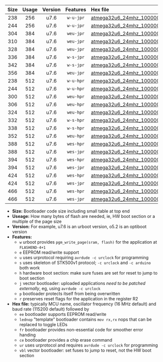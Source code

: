|Size|Usage|Version|Features|Hex file|
|:-:|:-:|:-:|:-:|:--|
|238|256|u7.6|`w-u-jpr`|[atmega32u6_24mhz_1000000bps_ur_vbl.hex](https://raw.githubusercontent.com/stefanrueger/urboot/main/atmega32u6_24mhz_1000000bps_ur_vbl.hex)|
|244|256|u7.6|`w-u-jpr`|[atmega32u6_24mhz_1000000bps_lednop_ur_vbl.hex](https://raw.githubusercontent.com/stefanrueger/urboot/main/atmega32u6_24mhz_1000000bps_lednop_ur_vbl.hex)|
|304|384|u7.6|`weu-jpr`|[atmega32u6_24mhz_1000000bps_ee_ur_vbl.hex](https://raw.githubusercontent.com/stefanrueger/urboot/main/atmega32u6_24mhz_1000000bps_ee_ur_vbl.hex)|
|310|384|u7.6|`weu-jpr`|[atmega32u6_24mhz_1000000bps_ee_lednop_ur_vbl.hex](https://raw.githubusercontent.com/stefanrueger/urboot/main/atmega32u6_24mhz_1000000bps_ee_lednop_ur_vbl.hex)|
|328|384|u7.6|`weu-jpr`|[atmega32u6_24mhz_1000000bps_ee_lednop_fr_ur_vbl.hex](https://raw.githubusercontent.com/stefanrueger/urboot/main/atmega32u6_24mhz_1000000bps_ee_lednop_fr_ur_vbl.hex)|
|336|384|u7.6|`w-s-jpr`|[atmega32u6_24mhz_1000000bps_vbl.hex](https://raw.githubusercontent.com/stefanrueger/urboot/main/atmega32u6_24mhz_1000000bps_vbl.hex)|
|342|384|u7.6|`w-s-jpr`|[atmega32u6_24mhz_1000000bps_lednop_vbl.hex](https://raw.githubusercontent.com/stefanrueger/urboot/main/atmega32u6_24mhz_1000000bps_lednop_vbl.hex)|
|356|384|u7.6|`weu-jpr`|[atmega32u6_24mhz_1000000bps_ee_lednop_fr_ce_ur_vbl.hex](https://raw.githubusercontent.com/stefanrueger/urboot/main/atmega32u6_24mhz_1000000bps_ee_lednop_fr_ce_ur_vbl.hex)|
|238|512|u7.6|`w-u-hpr`|[atmega32u6_24mhz_1000000bps_ur.hex](https://raw.githubusercontent.com/stefanrueger/urboot/main/atmega32u6_24mhz_1000000bps_ur.hex)|
|244|512|u7.6|`w-u-hpr`|[atmega32u6_24mhz_1000000bps_lednop_ur.hex](https://raw.githubusercontent.com/stefanrueger/urboot/main/atmega32u6_24mhz_1000000bps_lednop_ur.hex)|
|300|512|u7.6|`weu-hpr`|[atmega32u6_24mhz_1000000bps_ee_ur.hex](https://raw.githubusercontent.com/stefanrueger/urboot/main/atmega32u6_24mhz_1000000bps_ee_ur.hex)|
|306|512|u7.6|`weu-hpr`|[atmega32u6_24mhz_1000000bps_ee_lednop_ur.hex](https://raw.githubusercontent.com/stefanrueger/urboot/main/atmega32u6_24mhz_1000000bps_ee_lednop_ur.hex)|
|324|512|u7.6|`weu-hpr`|[atmega32u6_24mhz_1000000bps_ee_lednop_fr_ur.hex](https://raw.githubusercontent.com/stefanrueger/urboot/main/atmega32u6_24mhz_1000000bps_ee_lednop_fr_ur.hex)|
|332|512|u7.6|`w-s-hpr`|[atmega32u6_24mhz_1000000bps.hex](https://raw.githubusercontent.com/stefanrueger/urboot/main/atmega32u6_24mhz_1000000bps.hex)|
|338|512|u7.6|`w-s-hpr`|[atmega32u6_24mhz_1000000bps_lednop.hex](https://raw.githubusercontent.com/stefanrueger/urboot/main/atmega32u6_24mhz_1000000bps_lednop.hex)|
|352|512|u7.6|`weu-hpr`|[atmega32u6_24mhz_1000000bps_ee_lednop_fr_ce_ur.hex](https://raw.githubusercontent.com/stefanrueger/urboot/main/atmega32u6_24mhz_1000000bps_ee_lednop_fr_ce_ur.hex)|
|388|512|u7.6|`wes-hpr`|[atmega32u6_24mhz_1000000bps_ee.hex](https://raw.githubusercontent.com/stefanrueger/urboot/main/atmega32u6_24mhz_1000000bps_ee.hex)|
|388|512|u7.6|`wes-jpr`|[atmega32u6_24mhz_1000000bps_ee_vbl.hex](https://raw.githubusercontent.com/stefanrueger/urboot/main/atmega32u6_24mhz_1000000bps_ee_vbl.hex)|
|394|512|u7.6|`wes-hpr`|[atmega32u6_24mhz_1000000bps_ee_lednop.hex](https://raw.githubusercontent.com/stefanrueger/urboot/main/atmega32u6_24mhz_1000000bps_ee_lednop.hex)|
|394|512|u7.6|`wes-jpr`|[atmega32u6_24mhz_1000000bps_ee_lednop_vbl.hex](https://raw.githubusercontent.com/stefanrueger/urboot/main/atmega32u6_24mhz_1000000bps_ee_lednop_vbl.hex)|
|424|512|u7.6|`wes-hpr`|[atmega32u6_24mhz_1000000bps_ee_lednop_fr.hex](https://raw.githubusercontent.com/stefanrueger/urboot/main/atmega32u6_24mhz_1000000bps_ee_lednop_fr.hex)|
|424|512|u7.6|`wes-jpr`|[atmega32u6_24mhz_1000000bps_ee_lednop_fr_vbl.hex](https://raw.githubusercontent.com/stefanrueger/urboot/main/atmega32u6_24mhz_1000000bps_ee_lednop_fr_vbl.hex)|
|466|512|u7.6|`wes-hpr`|[atmega32u6_24mhz_1000000bps_ee_lednop_fr_ce.hex](https://raw.githubusercontent.com/stefanrueger/urboot/main/atmega32u6_24mhz_1000000bps_ee_lednop_fr_ce.hex)|
|466|512|u7.6|`wes-jpr`|[atmega32u6_24mhz_1000000bps_ee_lednop_fr_ce_vbl.hex](https://raw.githubusercontent.com/stefanrueger/urboot/main/atmega32u6_24mhz_1000000bps_ee_lednop_fr_ce_vbl.hex)|

- **Size:** Bootloader code size including small table at top end
- **Useage:** How many bytes of flash are needed, ie, HW boot section or a multiple of the page size
- **Version:** For example, u7.6 is an urboot version, o5.2 is an optiboot version
- **Features:**
  + `w` urboot provides `pgm_write_page(sram, flash)` for the application at `FLASHEND-4+1`
  + `e` EEPROM read/write support
  + `u` uses urprotocol requiring `avrdude -c urclock` for programming
  + `s` uses skeleton of STK500v1 protocol; `-c urclock` and `-c arduino` both work
  + `h` hardware boot section: make sure fuses are set for reset to jump to boot section
  + `j` vector bootloader: uploaded applications *need to be patched externally*, eg, using `avrdude -c urclock`
  + `p` bootloader protects itself from being overwritten
  + `r` preserves reset flags for the application in the register R2
- **Hex file:** typically MCU name, oscillator frequency (16 MHz default) and baud rate (115200 default) followed by
  + `ee` bootloader supports EEPROM read/write
  + `lednop` "template" bootloader contains `mov rx,rx` nops that can be replaced to toggle LEDs
  + `fr` bootloader provides non-essential code for smoother error handing
  + `ce` bootloader provides a chip erase command
  + `ur` uses urprotocol and requires `avrdude -c urclock` for programming
  + `vbl` vector bootloader: set fuses to jump to reset, not the HW boot section

